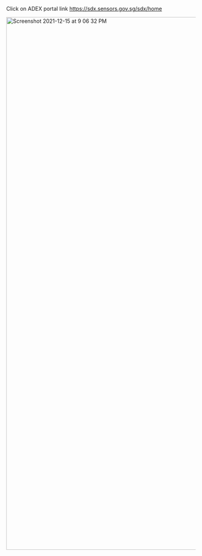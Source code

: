 Click on ADEX portal link https://sdx.sensors.gov.sg/sdx/home

<img width="1418" alt="Screenshot 2021-12-15 at 9 06 32 PM" src="https://user-images.githubusercontent.com/83268601/146191829-4842099f-ff50-4517-b4ab-c9819b2675bc.png">
